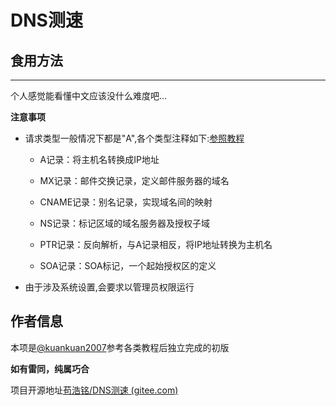 # DNS测速

## 食用方法

---

个人感觉能看懂中文应该没什么难度吧...

**注意事项**

+ 请求类型一般情况下都是"A",各个类型注释如下:[参照教程](https://blog.csdn.net/chen1415886044/article/details/108320745 "CSDN")
  
  + A记录：将主机名转换成IP地址
  
  + MX记录：邮件交换记录，定义邮件服务器的域名
  
  + CNAME记录：别名记录，实现域名间的映射
  
  + NS记录：标记区域的域名服务器及授权子域
  
  + PTR记录：反向解析，与A记录相反，将IP地址转换为主机名
  
  + SOA记录：SOA标记，一个起始授权区的定义

+ 由于涉及系统设置,会要求以管理员权限运行

## 作者信息

本项是[@kuankuan2007](https://kuankuan2007.gitee.io/ "作者主页")参考各类教程后独立完成的初版

**如有雷同，纯属巧合**

项目开源地址[苟浩铭/DNS测速 (gitee.com)](https://gitee.com/kuankuan2007/dns-speed-measurement)








